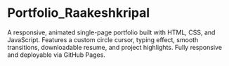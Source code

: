 # Portfolio_Raakeshkripal
A responsive, animated single-page portfolio built with HTML, CSS, and JavaScript. Features a custom circle cursor, typing effect, smooth transitions, downloadable resume, and project highlights. Fully responsive and deployable via GitHub Pages.
